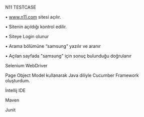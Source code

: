   N11 TESTCASE
  
• www.n11.com sitesi açılır.

• Sitenin açıldığı kontrol edilir.

• Siteye Login olunur

• Arama bölümüne “samsung” yazılır ve aranır

• Açılan sayfada "samsung" için sonuç bulunduğu doğrulanır



Selenium WebDriver

Page Object Model kullanarak Java diliyle Cucumber Framework oluşturdum.

İntellij IDE

Maven

Junit
